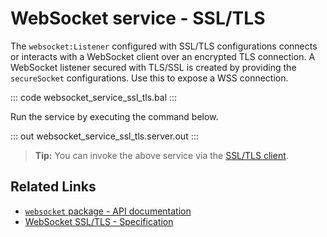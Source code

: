 # WebSocket service - SSL/TLS

The `websocket:Listener` configured with SSL/TLS configurations connects or interacts with a WebSocket client over an encrypted TLS connection. A WebSocket listener secured with TLS/SSL is created by providing the `secureSocket` configurations. Use this to expose a WSS connection.

::: code websocket_service_ssl_tls.bal :::

Run the service by executing the command below.

::: out websocket_service_ssl_tls.server.out :::

>**Tip:** You can invoke the above service via the [SSL/TLS client](/learn/by-example/websocket-client-ssl-tls/).

## Related Links
- [`websocket` package - API documentation](https://lib.ballerina.io/ballerina/websocket/latest)
- [WebSocket SSL/TLS - Specification](/spec/websocket/#5-securing-the-websocket-connections)